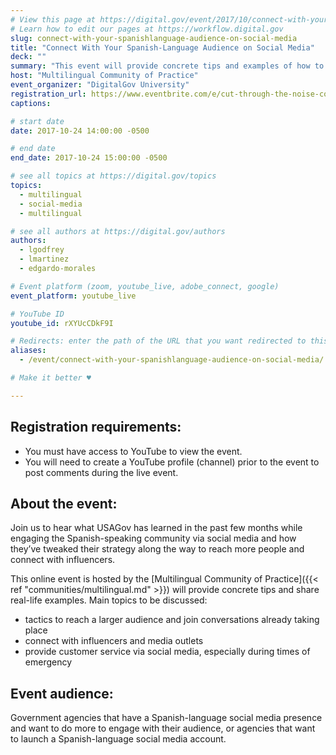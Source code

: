 ```yaml
---
# View this page at https://digital.gov/event/2017/10/connect-with-your-spanishlanguage-audience-on
# Learn how to edit our pages at https://workflow.digital.gov
slug: connect-with-your-spanishlanguage-audience-on-social-media
title: "Connect With Your Spanish-Language Audience on Social Media"
deck: ""
summary: "This event will provide concrete tips and examples of how to reach more Spanish speakers needing and looking for government information through social media"
host: "Multilingual Community of Practice"
event_organizer: "DigitalGov University"
registration_url: https://www.eventbrite.com/e/cut-through-the-noise-connect-with-your-spanish-language-audience-on-social-media-registration-38668014071
captions:

# start date
date: 2017-10-24 14:00:00 -0500

# end date
end_date: 2017-10-24 15:00:00 -0500

# see all topics at https://digital.gov/topics
topics:
  - multilingual
  - social-media
  - multilingual

# see all authors at https://digital.gov/authors
authors:
  - lgodfrey
  - lmartinez
  - edgardo-morales

# Event platform (zoom, youtube_live, adobe_connect, google)
event_platform: youtube_live

# YouTube ID
youtube_id: rXYUcCDkF9I

# Redirects: enter the path of the URL that you want redirected to this page
aliases:
  - /event/connect-with-your-spanishlanguage-audience-on-social-media/

# Make it better ♥

---
```


## Registration requirements:

* You must have access to YouTube to view the event.
* You will need to create a YouTube profile (channel) prior to the event to post comments during the live event.

## About the event:

Join us to hear what USAGov has learned in the past few months while engaging the Spanish-speaking community via social media and how they’ve tweaked their strategy along the way to reach more people and connect with influencers.

This online event is hosted by the [Multilingual Community of Practice]({{< ref "communities/multilingual.md" >}}) will provide concrete tips and share real-life examples. Main topics to be discussed:

- tactics to reach a larger audience and join conversations already taking place
- connect with influencers and media outlets
- provide customer service via social media, especially during times of emergency

## Event audience:

Government agencies that have a Spanish-language social media presence and want to do more to engage with their audience, or agencies that want to launch a Spanish-language social media account.
